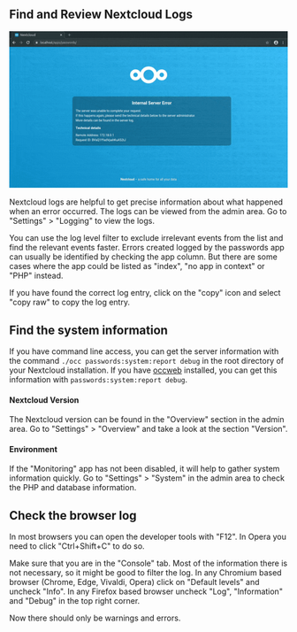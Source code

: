 ## Find and Review Nextcloud Logs
[![How To: Find and Review Nextcloud Logs](./_files/_previews/view-logs.gif)](./_files/videos/view-logs.webm)

Nextcloud logs are helpful to get precise information about what happened when an error occurred.
The logs can be viewed from the admin area.
Go to "Settings" > "Logging" to view the logs.

You can use the log level filter to exclude irrelevant events from the list and find the relevant events faster.
Errors created logged by the passwords app can usually be identified by checking the app column.
But there are some cases where the app could be listed as "index", "no app in context" or "PHP" instead.

If you have found the correct log entry, click on the "copy" icon and select "copy raw" to copy the log entry.


## Find the system information
If you have command line access, you can get the server information with the command `./occ passwords:system:report debug` in the root directory of your Nextcloud installation.
If you have [occweb](https://apps.nextcloud.com/apps/occweb) installed, you can get this information with `passwords:system:report debug`.

#### Nextcloud Version
The Nextcloud version can be found in the "Overview" section in the admin area.
Go to "Settings" > "Overview" and take a look at the section "Version".

#### Environment
If the "Monitoring" app has not been disabled, it will help to gather system information quickly.
Go to "Settings" > "System" in the admin area to check the PHP and database information.


## Check the browser log
In most browsers you can open the developer tools with "F12".
In Opera you need to click "Ctrl+Shift+C" to do so.

Make sure that you are in the "Console" tab.
Most of the information there is not necessary, so it might be good to filter the log.
In any Chromium based browser (Chrome, Edge, Vivaldi, Opera) click on "Default levels" and uncheck "Info".
In any Firefox based browser uncheck "Log", "Information" and "Debug" in the top right corner.

Now there should only be warnings and errors.
